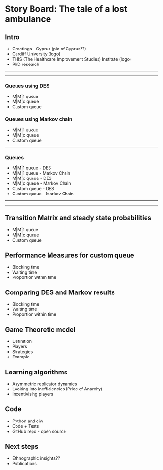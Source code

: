 # **Story Board**: The tale of a lost ambulance


## Intro
- Greetings - Cyprus (pic of Cyprus??)
- Cardiff University (logo)
- THIS (The Healthcare Improvement Studies) Institute (logo)
- PhD research

___
___
### Queues using DES
- M|M|1 queue
- M|M|c queue
- Custom queue

### Queues using Markov chain
- M|M|1 queue
- M|M|c queue
- Custom queue

___
### Queues
- M|M|1 queue - DES
- M|M|1 queue - Markov Chain
- M|M|c queue - DES
- M|M|c queue - Markov Chain
- Custom queue - DES
- Custom queue - Markov Chain
___
___

## Transition Matrix and steady state probabilities
- M|M|1 queue
- M|M|c queue
- Custom queue


## Performance Measures for custom queue
- Blocking time
- Waiting time
- Proportion within time


## Comparing DES and Markov results
- Blocking time
- Waiting time
- Proportion within time


## Game Theoretic model
- Definition
- Players
- Strategies
- Example


## Learning algorithms
- Asymmetric replicator dynamics
- Looking into inefficiencies (Price of Anarchy)
- Incentivising players


## Code
- Python and ciw
- Code + Tests
- GitHub repo - open source



## Next steps
- Ethnographic insights??
- Publications
